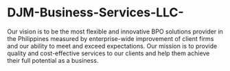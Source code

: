 # DJM-Business-Services-LLC-
Our vision is to be the most flexible and innovative BPO solutions provider in the Philippines measured by enterprise-wide improvement of client firms and our ability to meet and exceed expectations. Our mission is to provide quality and cost-effective services to our clients and help them achieve their full potential as a business.
